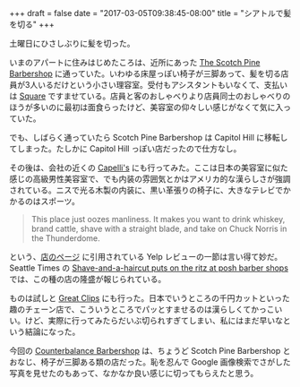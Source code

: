 +++
draft = false
date = "2017-03-05T09:38:45-08:00"
title = "シアトルで髪を切る"
+++

土曜日にひさしぶりに髪を切った。

いまのアパートに住みはじめたころは、近所にあった [The Scotch Pine Barbershop](https://www.thescotchpine.com/) に通っていた。いわゆる床屋っぽい椅子が三脚あって、髪を切る店員が3人いるだけという小さい理容室。受付もアシスタントもいなくて、支払いは [Square](https://squareup.com/) ですませている。店員と客のおしゃべりより店員同士のおしゃべりのほうが多いのに最初は面食らったけど、美容室の仰々しい感じがなくて気に入っていた。

でも、しばらく通っていたら Scotch Pine Barbershop は Capitol Hill に移転してしまった。たしかに Capitol Hill っぽい店だったので仕方なし。

その後は、会社の近くの [Capelli's](https://www.capellis.com/) にも行ってみた。ここは日本の美容室に似た感じの高級男性美容室で、でも内装の雰囲気とかはアメリカ的な漢らしさが強調されている。ニスで光る木製の内装に、黒い革張りの椅子に、大きなテレビでかかるのはスポーツ。

> This place just oozes manliness. It makes you want to drink whiskey, brand cattle, shave with a straight blade, and take on Chuck Norris in the Thunderdome.

という、[店のページ](https://www.capellis.com/locations/seattle-capellis-regrade) に引用されている Yelp レビューの一節は言い得て妙だ。Seattle Times の [Shave-and-a-haircut puts on the ritz at posh barber shops](http://www.seattletimes.com/life/lifestyle/shave-and-a-haircut-puts-on-the-ritz-at-posh-barber-shops/) では、この種の店の隆盛が報じられている。

ものは試しと [Great Clips](http://www.greatclips.com/) にも行った。日本でいうところの千円カットといった趣のチェーン店で、こういうところでパッとすませるのは漢らしくてかっこいい。けど、実際に行ってみたらだいぶ切られすぎてしまい、私にはまだ早いなという結論になった。

今回の [Counterbalance Barbershop](http://www.counterbalancebarbershop.com/) は、ちょうど Scotch Pine Barbershop とおなじ、椅子が三脚ある類の店だった。恥を忍んで Google 画像検索でさがした写真を見せたのもあって、なかなか良い感じに切ってもらえたと思う。
